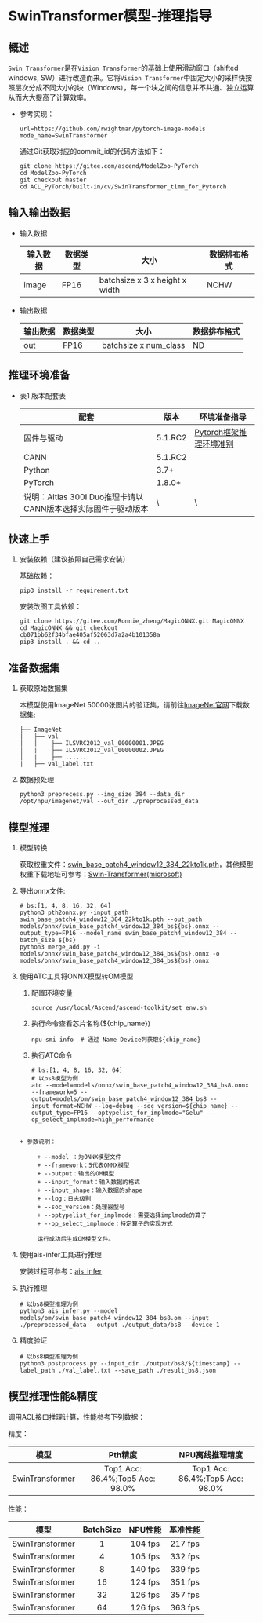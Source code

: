 # SwinTransformer模型-推理指导

## 概述

`Swin Transformer`是在`Vision Transformer`的基础上使用滑动窗口（shifted windows, SW）进行改造而来。它将`Vision Transformer`中固定大小的采样快按照层次分成不同大小的块（Windows），每一个块之间的信息并不共通、独立运算从而大大提高了计算效率。

+ 参考实现：

  ```shell
  url=https://github.com/rwightman/pytorch-image-models
  mode_name=SwinTransformer
  ```

  通过Git获取对应的commit_id的代码方法如下：

  ```shell
  git clone https://gitee.com/ascend/ModelZoo-PyTorch
  cd ModelZoo-PyTorch
  git checkout master
  cd ACL_PyTorch/built-in/cv/SwinTransformer_timm_for_Pytorch
  ```


## 输入输出数据

+ 输入数据

  | 输入数据 | 数据类型 | 大小                           | 数据排布格式 |
  |----------|----------|--------------------------------|--------------|
  | image    | FP16     | batchsize x 3 x height x width | NCHW         |

+ 输出数据

  | 输出数据 | 数据类型 | 大小                  | 数据排布格式 |
  |----------|----------|-----------------------|--------------|
  | out      | FP16     | batchsize x num_class | ND           |


## 推理环境准备

+ 表1 版本配套表
  
  | 配套                                                          | 版本    | 环境准备指导                                                                                          |
  |---------------------------------------------------------------|---------|-------------------------------------------------------------------------------------------------------|
  | 固件与驱动                                                    | 5.1.RC2 | [Pytorch框架推理环境准别](https://www.hiascend.com/document/detail/zh/ModelZoo/pytorchframework/pies) |
  | CANN                                                          | 5.1.RC2 |                                                                                                       |
  | Python                                                        | 3.7+    |                                                                                                       |
  | PyTorch                                                       | 1.8.0+  |                                                                                                       |
  | 说明：Altlas 300I Duo推理卡请以CANN版本选择实际固件于驱动版本 | \       | \                                                                                                     |


## 快速上手

1. 安装依赖（建议按照自己需求安装）

   基础依赖：

   ```shell
   pip3 install -r requirement.txt
   ```

   安装改图工具依赖：

   ```shell
   git clone https://gitee.com/Ronnie_zheng/MagicONNX.git MagicONNX
   cd MagicONNX && git checkout cb071bb62f34bfae405af52063d7a2a4b101358a
   pip3 install . && cd ..
   ```

## 准备数据集

1. 获取原始数据集

   本模型使用ImageNet 50000张图片的验证集，请前往[ImageNet官网](https://image-net.org/download.php)下载数据集:

    ```
    ├── ImageNet
    |   ├── val
    |   |    ├── ILSVRC2012_val_00000001.JPEG
    │   |    ├── ILSVRC2012_val_00000002.JPEG
    │   |    ├── ......
    |   ├── val_label.txt
    ```

2. 数据预处理

   ```shell
   python3 preprocess.py --img_size 384 --data_dir /opt/npu/imagenet/val --out_dir ./preprocessed_data
   ```

## 模型推理

1. 模型转换

   获取权重文件：[swin_base_patch4_window12_384_22kto1k.pth](https://github.com/SwinTransformer/storage/releases/download/v1.0.0/swin_base_patch4_window12_384_22kto1k.pth)，其他模型权重下载地址可参考：[Swin-Transformer(microsoft)](https://github.com/microsoft/Swin-Transformer)

2. 导出onnx文件:

   ```shell
   # bs:[1, 4, 8, 16, 32, 64]
   python3 pth2onnx.py -input_path swin_base_patch4_window12_384_22kto1k.pth --out_path models/onnx/swin_base_patch4_window12_384_bs${bs}.onnx --output_type=FP16 --model_name swin_base_patch4_window12_384 --batch_size ${bs}
   python3 merge_add.py -i models/onnx/swin_base_patch4_window12_384_bs${bs}.onnx -o models/onnx/swin_base_patch4_window12_384_bs${bs}.onnx
   ```

3. 使用ATC工具将ONNX模型转OM模型

   1. 配置环境变量

      ```shell
      source /usr/local/Ascend/ascend-toolkit/set_env.sh
      ```

   2. 执行命令查看芯片名称(${chip_name})

      ```shell
      npu-smi info  # 通过 Name Device列获取${chip_name}
      ```

   3. 执行ATC命令

      ```shell
      # bs:[1, 4, 8, 16, 32, 64]
      # 以bs8模型为例
      atc --model=models/onnx/swin_base_patch4_window12_384_bs8.onnx --framework=5 --output=models/om/swin_base_patch4_window12_384_bs8 --input_format=NCHW --log=debug --soc_version=${chip_name} --output_type=FP16 --optypelist_for_implmode="Gelu" --op_select_implmode=high_performance
   ```
      
   + 参数说明：
      
        + --model ：为ONNX模型文件
        + --framework：5代表ONNX模型
        + --output：输出的OM模型
        + --input_format：输入数据的格式
        + --input_shape：输入数据的shape
        + --log：日志级别
        + --soc_version：处理器型号
        + --optypelist_for_implmode：需要选择implmode的算子
        + --op_select_implmode：特定算子的实现方式
        
        运行成功后生成OM模型文件。

4. 使用ais-infer工具进行推理

   安装过程可参考：[ais_infer](https://gitee.com/ascend/tools/tree/master/ais-bench_workload/tool/ais_infer)

5. 执行推理

   ```shell
   # 以bs8模型推理为例
   python3 ais_infer.py --model models/om/swin_base_patch4_window12_384_bs8.om --input ./preprocessed_data --output ./output_data/bs8 --device 1
   ```

6. 精度验证

   ```shell
   # 以bs8模型推理为例
   python3 postprocess.py --input_dir ./output/bs8/${timestamp} --label_path ./val_label.txt --save_path ./result_bs8.json
   ```

## 模型推理性能&精度

调用ACL接口推理计算，性能参考下列数据：

精度：

| 模型            | Pth精度              | NPU离线推理精度      |
|:---------------:|:--------------------:|:--------------------:|
| SwinTransformer | Top1 Acc: 86.4%;Top5 Acc: 98.0%| Top1 Acc: 86.4%;Top5 Acc: 98.0%|

性能：

| 模型            | BatchSize | NPU性能 | 基准性能  |
|:---------------:|:---------:|:-------:|:---------:|
| SwinTransformer | 1         | 104 fps | 217 fps |
| SwinTransformer | 4         | 105 fps | 332 fps |
| SwinTransformer | 8         | 140 fps | 339 fps |
| SwinTransformer | 16        | 124 fps | 351 fps |
| SwinTransformer | 32        | 126 fps | 357 fps |
| SwinTransformer | 64        | 126 fps | 363 fps |
